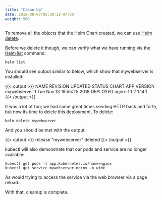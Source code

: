 ```yaml
---
title: "Clean Up"
date: 2018-08-07T08:30:11-07:00
weight: 500
---
```


To remove all the objects that the Helm Chart created, we can use [Helm delete](https://v2.helm.sh/docs/helm/#helm-delete).

Before we delete it though, we can verify what we have running via the [Helm list](https://v2.helm.sh/docs/helm/#helm-list) command:

```
helm list
```

You should see output similar to below, which show that mywebserver is installed:

{{< output >}}
NAME            REVISION        UPDATED                         STATUS          CHART           APP VERSION     
mywebserver     1               Tue Nov 13 19:55:25 2018        DEPLOYED        nginx-1.1.2     1.14.1          
{{< /output >}}

It was a lot of fun; we had some great times sending HTTP back and forth, but now its time to delete this deployment.  To delete:

```
helm delete mywebserver
```

And you should be met with the output:

{{< output >}}
release "mywebserver" deleted
{{< /output >}}

kubectl will also demonstrate that our pods and service are no longer available:

```
kubectl get pods -l app.kubernetes.io/name=nginx
kubectl get service mywebserver-nginx -o wide
```

As would trying to access the service via the web browser via a page reload.

With that, cleanup is complete.
